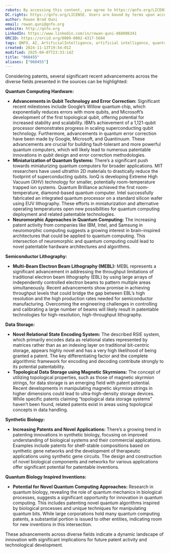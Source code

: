 ```yaml
---
robots: By accessing this content, you agree to https://qnfo.org/LICENSE. Non-commercial use only. Attribution required.
DC.rights: https://qnfo.org/LICENSE. Users are bound by terms upon access.
author: Rowan Brad Quni
email: rowan.quni@qnfo.org
website: http://qnfo.org
LinkedIn: https://www.linkedin.com/in/rowan-quni-868006341
ORCID: https://orcid.org/0009-0002-4317-5604
tags: QNFO, AI, ArtificialIntelligence, artificial intelligence, quantum, physics, science, Einstein, QuantumMechanics, quantum mechanics, QuantumComputing, quantum computing, information, InformationTheory, information theory, InformationalUniverse, informational universe, informational universe hypothesis, IUH
created: 2024-11-13T19:54:01Z
modified: 2025-04-07T23:33:14Z
title: "060455"
aliases: ["060455"]
---
```


Considering patents, several significant recent advancements across the diverse fields presented in the sources can be highlighted:

**Quantum Computing Hardware:**

- **Advancements in Qubit Technology and Error Correction:** Significant recent milestones include Google’s Willow quantum chip, which exponentially reduces errors with more qubits, and Microsoft’s development of the first topological qubit, offering potential for increased stability and scalability. IBM’s achievement of a 1,121-qubit processor demonstrates progress in scaling superconducting qubit technology. Furthermore, advancements in quantum error correction have been made by Google, Microsoft, and Quantinuum. These advancements are crucial for building fault-tolerant and more powerful quantum computers, which will likely lead to numerous patentable innovations in qubit design and error correction methodologies.
- **Miniaturization of Quantum Systems:** There’s a significant push towards miniaturizing quantum computers for broader applications. MIT researchers have used ultrathin 2D materials to drastically reduce the footprint of superconducting qubits. IonQ is developing Extreme High Vacuum (XHV) technology for smaller, potentially room-temperature trapped ion systems. Quantum Brilliance achieved the first room-temperature, diamond-based quantum computer. Intel successfully fabricated an integrated quantum processor on a standard silicon wafer using EUV lithography. These efforts in miniaturization and alternative operating temperatures open new possibilities for quantum computing deployment and related patentable technologies.
- **Neuromorphic Approaches in Quantum Computing:** The increasing patent activity from companies like IBM, Intel, and Samsung in neuromorphic computing suggests a growing interest in brain-inspired architectures that could be applied to quantum computing. This intersection of neuromorphic and quantum computing could lead to novel patentable hardware architectures and algorithms.

**Semiconductor Lithography:**

- **Multi-Beam Electron Beam Lithography (MEBL):** MEBL represents a significant advancement in addressing the throughput limitations of traditional electron beam lithography (EBL) by using large arrays of independently controlled electron beams to pattern multiple areas simultaneously. Recent advancements show promise in achieving throughput levels that could bridge the gap between EBL’s high resolution and the high production rates needed for semiconductor manufacturing. Overcoming the engineering challenges in controlling and calibrating a large number of beams will likely result in patentable technologies for high-resolution, high-throughput lithography.

**Data Storage:**

- **Novel Relational State Encoding System:** The described RSIE system, which primarily encodes data as relational states represented by matrices rather than as an indexing layer on traditional bit-centric storage, appears highly novel and has a very high likelihood of being granted a patent. The key differentiating factor and the complete algorithmic framework for encoding and decoding contribute strongly to its potential patentability.
- **Topological Data Storage using Magnetic Skyrmions:** The concept of utilizing topological properties, such as those of magnetic skyrmion strings, for data storage is an emerging field with patent potential. Recent developments in manipulating magnetic skyrmion strings in higher dimensions could lead to ultra-high-density storage devices. While specific patents claiming “topological data storage systems” haven’t been found, related patents exist in areas using topological concepts in data handling.

**Synthetic Biology:**

- **Increasing Patents and Novel Applications:** There’s a growing trend in patenting innovations in synthetic biology, focusing on improved understanding of biological systems and their commercial applications. Examples include patents for shelf-stable compositions based on synthetic gene networks and the development of therapeutic applications using synthetic gene circuits. The design and construction of novel biological components and networks for various applications offer significant potential for patentable inventions.

**Quantum Biology Inspired Inventions:**

- **Potential for Novel Quantum Computing Approaches:** Research in quantum biology, revealing the role of quantum mechanics in biological processes, suggests a significant opportunity for innovation in quantum computing. This includes patenting novel quantum algorithms inspired by biological processes and unique techniques for manipulating quantum bits. While large corporations hold many quantum computing patents, a substantial portion is issued to other entities, indicating room for new inventions in this intersection.

These advancements across diverse fields indicate a dynamic landscape of innovation with significant implications for future patent activity and technological development.
